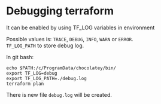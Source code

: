 # Debugging terraform

It can be enabled by using TF_LOG variables in environment

Possible values is: `TRACE`, `DEBUG`, `INFO`, `WARN` or `ERROR`.   
`TF_LOG_PATH` to store debug log.

In git bash:

```
echo $PATH:/c/ProgramData/chocolatey/bin/
export TF_LOG=debug
export TF_LOG_PATH=./debug.log
terraform plan
```

There is new file `debug.log` will be created.